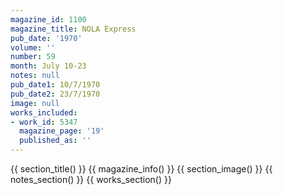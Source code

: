 ```yaml
---
magazine_id: 1100
magazine_title: NOLA Express
pub_date: '1970'
volume: ''
number: 59
month: July 10-23
notes: null
pub_date1: 10/7/1970
pub_date2: 23/7/1970
image: null
works_included:
- work_id: 5347
  magazine_page: '19'
  published_as: ''
---
```


{{ section_title() }}
{{ magazine_info() }}
{{ section_image() }}
{{ notes_section() }}
{{ works_section() }}
